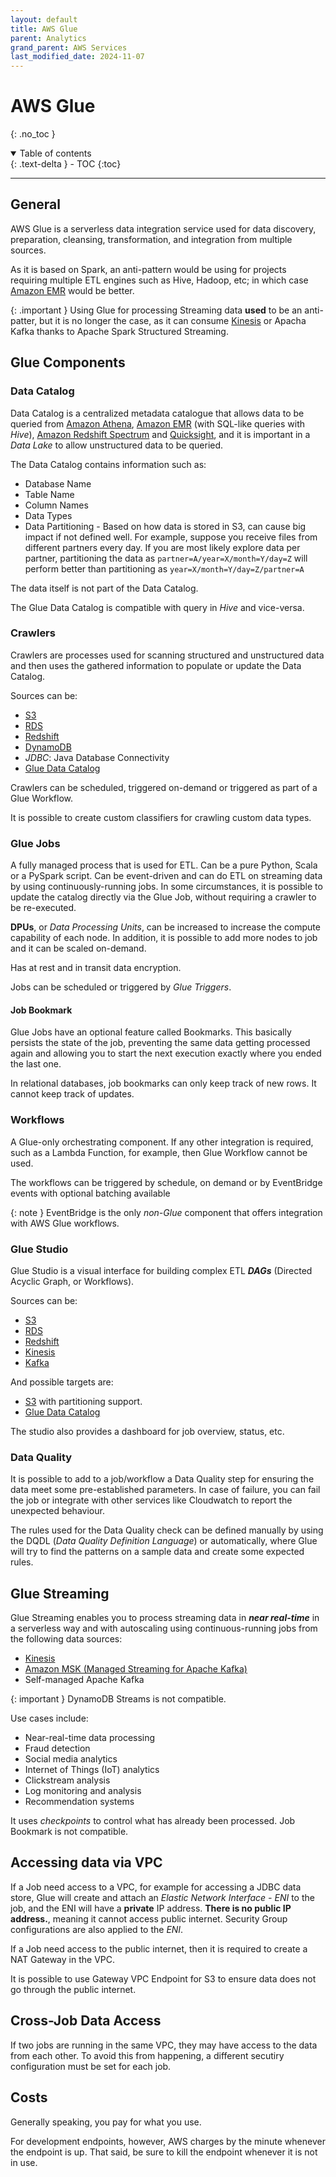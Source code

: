 ```yaml
---
layout: default
title: AWS Glue
parent: Analytics
grand_parent: AWS Services
last_modified_date: 2024-11-07
---
```


# AWS Glue
{: .no_toc }

<details open markdown="block">
  <summary>
    Table of contents
  </summary>
  {: .text-delta }
- TOC
{:toc}
</details>

---

## General

AWS Glue is a serverless data integration service used for data discovery, preparation, cleansing, transformation, and integration from multiple sources.

As it is based on Spark, an anti-pattern would be using for projects requiring multiple ETL engines such as Hive, Hadoop, etc; in which case [Amazon EMR](docs/analytics/emr.html) would be better.

{: .important }
Using Glue for processing Streaming data **used** to be an anti-patter, but it is no longer the case, as it can consume [Kinesis](docs/analytics/kinesis.html) or Apacha Kafka thanks to Apache Spark Structured Streaming.

## Glue Components

### Data Catalog

Data Catalog is a centralized metadata catalogue that allows data to be queried from [Amazon Athena](docs/analytics/athena.html), [Amazon EMR](docs/analytics/emr.html) (with SQL-like queries with *Hive*), [Amazon Redshift Spectrum](docs/database/redshift.html) and [Quicksight](docs/analytics/quicksight.html), and it is important in a *Data Lake* to allow unstructured data to be queried.

The Data Catalog contains information such as:

- Database Name
- Table Name
- Column Names
- Data Types
- Data Partitioning  - Based on how data is stored in S3, can cause big impact if not defined well. For example, suppose you receive files from different partners every day. If you are most likely explore data per partner, partitioning the data as `partner=A/year=X/month=Y/day=Z` will perform better than partitioning as `year=X/month=Y/day=Z/partner=A`

The data itself is not part of the Data Catalog.

The Glue Data Catalog is compatible with query in *Hive* and vice-versa.

### Crawlers

Crawlers are processes used for scanning structured and unstructured data and then uses the gathered information to populate or update the Data Catalog.

Sources can be:

- [S3](docs/storage/s3.html)
- [RDS](docs/storage/rds.html)
- [Redshift](docs/database/redshift.html)
- [DynamoDB](docs/storage/dynamodb.html)
- *JDBC*: Java Database Connectivity
- [Glue Data Catalog](#data-catalog)

Crawlers can be scheduled, triggered on-demand or triggered as part of a Glue Workflow.

It is possible to create custom classifiers for crawling custom data types.

### Glue Jobs

A fully managed process that is used for ETL. Can be a pure Python, Scala or a PySpark script. Can be event-driven and can do ETL on streaming data by using continuously-running jobs. In some circumstances, it is possible to update the catalog directly via the Glue Job, without requiring a crawler to be re-executed.

**DPUs**, or *Data Processing Units*, can be increased to increase the compute capability of each node. In addition, it is possible to add more nodes to job and it can be scaled on-demand.

Has at rest and in transit data encryption.

Jobs can be scheduled or triggered by *Glue Triggers*.

#### Job Bookmark

Glue Jobs have an optional feature called Bookmarks. This basically persists the state of the job, preventing the same data getting processed again and allowing you to start the next execution exactly where you ended the last one.

In relational databases, job bookmarks can only keep track of new rows. It cannot keep track of updates.

### Workflows

A Glue-only orchestrating component. If any other integration is required, such as a Lambda Function, for example, then Glue Workflow cannot be used.

The workflows can be triggered by schedule, on demand or by EventBridge events with optional batching available

{: note }
EventBridge is the only *non-Glue* component that offers integration with AWS Glue workflows.

### Glue Studio

Glue Studio is a visual interface for building complex ETL ***DAGs*** (Directed Acyclic Graph, or Workflows).

Sources can be:

- [S3](docs/storage/s3.html)
- [RDS](docs/storage/rds.html)
- [Redshift](docs/database/redshift.html)
- [Kinesis](docs/storage/dynamodb.html)
- [Kafka](docs/analytics/msk.html)

And possible targets are:

- [S3](docs/storage/s3.html) with partitioning support.
- [Glue Data Catalog](#data-catalog)

The studio also provides a dashboard for job overview, status, etc.

### Data Quality

It is possible to add to a job/workflow a Data Quality step for ensuring the data meet some pre-established parameters. In case of failure, you can fail the job or integrate with other services like Cloudwatch to report the unexpected behaviour.

The rules used for the Data Quality check can be defined manually by using the DQDL (*Data Quality Definition Language*) or automatically, where Glue will try to find the patterns on a sample data and create some expected rules.

## Glue Streaming

Glue Streaming enables you to process streaming data in ***near real-time*** in a serverless way and with autoscaling using continuous-running jobs from the following data sources:

- [Kinesis](docs/storage/dynamodb.html)
- [Amazon MSK (Managed Streaming for Apache Kafka)](docs/analytics/msk.html)
- Self-managed Apache Kafka

{: important }
DynamoDB Streams is not compatible.

Use cases include:

- Near-real-time data processing
- Fraud detection
- Social media analytics
- Internet of Things (IoT) analytics
- Clickstream analysis
- Log monitoring and analysis
- Recommendation systems

It uses *checkpoints* to control what has already been processed. Job Bookmark is not compatible.

## Accessing data via VPC

If a Job need access to a VPC, for example for accessing a JDBC data store, Glue will create and attach an *Elastic Network Interface - ENI* to the job, and the ENI will have a **private** IP address. **There is no public IP address.**, meaning it cannot access public internet. Security Group configurations are also applied to the *ENI*.

If a Job need access to the public internet, then it is required to create a NAT Gateway in the VPC.

It is possible to use Gateway VPC Endpoint for S3 to ensure data does not go through the public internet.

## Cross-Job Data Access

If two jobs are running in the same VPC, they may have access to the data from each other. To avoid this from happening, a different secutiry configuration must be set for each job.

## Costs

Generally speaking, you pay for what you use.

For development endpoints, however, AWS charges by the minute whenever the endpoint is up. That said, be sure to kill the endpoint whenever it is not in use.
